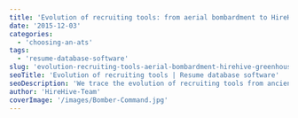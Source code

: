 ```yaml
---
title: 'Evolution of recruiting tools: from aerial bombardment to HireHive and Greenhouse'
date: '2015-12-03'
categories:
  - 'choosing-an-ats'
tags:
  - 'resume-database-software'
slug: 'evolution-recruiting-tools-aerial-bombardment-hirehive-greenhouse'
seoTitle: 'Evolution of recruiting tools | Resume database software'
seoDescription: 'We trace the evolution of recruiting tools from ancient Rome to the modern era, ushering in a new breed of software like HireHive, Greenhouse and Lever.'
author: 'HireHive-Team'
coverImage: '/images/Bomber-Command.jpg'
---
```

